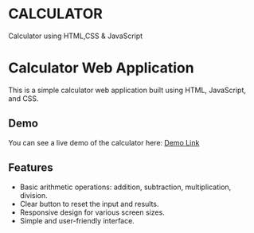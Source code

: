 # CALCULATOR
Calculator using HTML,CSS &amp; JavaScript
# Calculator Web Application

This is a simple calculator web application built using HTML, JavaScript, and CSS.


## Demo

You can see a live demo of the calculator here: [Demo Link](link-to-your-demo)

## Features

- Basic arithmetic operations: addition, subtraction, multiplication, division.
- Clear button to reset the input and results.
- Responsive design for various screen sizes.
- Simple and user-friendly interface.


